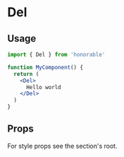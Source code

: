 # Del

## Usage

```jsx
import { Del } from 'honorable'

function MyComponent() {
  return (
    <Del>
      Hello world
    </Del>
  )
}
```

## Props

For style props see the section's root.
